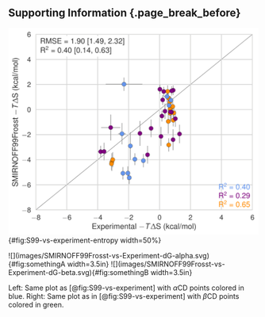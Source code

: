 ## Supporting Information {.page_break_before}

![Comparison of calculated absolute binding enthalpy with experiment with SMIRNOFF99Frosst parameters applied to both host and guest. The orange, blue, and purple coloring distinguish the functional group of the guest as an ammonium, alcohol, or carboxylate, respectively..](images/SMIRNOFF99Frosst-vs-Experiment-TdS.png){#fig:S99-vs-experiment-entropy width=50%}

<div id="fig:S99-vs-experiment-by-cyclodextrin">
![](images/SMIRNOFF99Frosst-vs-Experiment-dG-alpha.svg){#fig:somethingA width=3.5in}
![](images/SMIRNOFF99Frosst-vs-Experiment-dG-beta.svg){#fig:somethingB width=3.5in}

Left: Same plot as [@fig:S99-vs-experiment] with $\alpha$CD points colored in blue. Right: Same plot as in [@fig:S99-vs-experiment] with $\beta$CD points colored in green.
</div>
